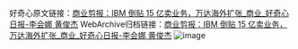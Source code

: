 好奇心原文链接：[商业剪报：IBM 倒贴 15 亿卖业务，万达海外扩张_商业_好奇心日报-李会娜 黄俊杰](https://www.qdaily.com/articles/2938.html)
WebArchive归档链接：[商业剪报：IBM 倒贴 15 亿卖业务，万达海外扩张_商业_好奇心日报-李会娜 黄俊杰](http://web.archive.org/web/20190623151709/https://www.qdaily.com/articles/2938.html)
![image](http://ww3.sinaimg.cn/large/007d5XDply1g3v6tztfc1j30u03wzkjl)